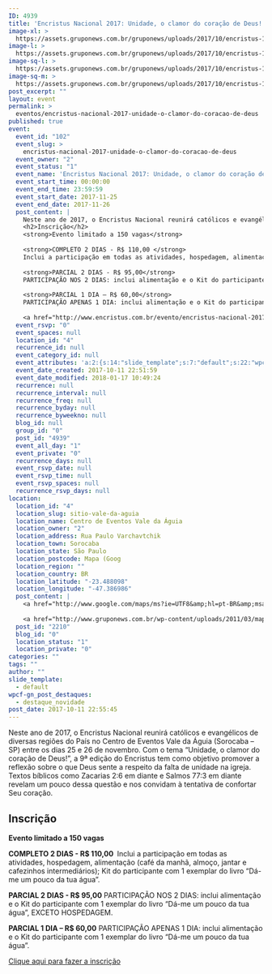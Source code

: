 ```yaml
---
ID: 4939
title: 'Encristus Nacional 2017: Unidade, o clamor do coração de Deus!'
image-xl: >
  https://assets.gruponews.com.br/gruponews/uploads/2017/10/encristus-16-9.png
image-l: >
  https://assets.gruponews.com.br/gruponews/uploads/2017/10/encristus-16-9.png
image-sq-l: >
  https://assets.gruponews.com.br/gruponews/uploads/2017/10/encristus-16-9-1280x720.png
image-sq-m: >
  https://assets.gruponews.com.br/gruponews/uploads/2017/10/encristus-16-9-720x720.png
post_excerpt: ""
layout: event
permalink: >
  eventos/encristus-nacional-2017-unidade-o-clamor-do-coracao-de-deus
published: true
event:
  event_id: "102"
  event_slug: >
    encristus-nacional-2017-unidade-o-clamor-do-coracao-de-deus
  event_owner: "2"
  event_status: "1"
  event_name: 'Encristus Nacional 2017: Unidade, o clamor do coração de Deus!'
  event_start_time: 00:00:00
  event_end_time: 23:59:59
  event_start_date: 2017-11-25
  event_end_date: 2017-11-26
  post_content: |
    Neste ano de 2017, o Encristus Nacional reunirá católicos e evangélicos de diversas regiões do País no Centro de Eventos Vale da Águia (Sorocaba – SP) entre os dias 25 e 26 de novembro. Com o tema “Unidade, o clamor do coração de Deus!”, a 9ª edição do Encristus tem como objetivo promover a reflexão sobre o que Deus sente a respeito da falta de unidade na igreja. Textos bíblicos como Zacarias 2:6 em diante e Salmos 77:3 em diante revelam um pouco dessa questão e nos convidam à tentativa de confortar Seu coração.
    <h2>Inscrição</h2>
    <strong>Evento limitado a 150 vagas</strong>
    
    <strong>COMPLETO 2 DIAS - R$ 110,00 </strong>
    Inclui a participação em todas as atividades, hospedagem, alimentação (café da manhã, almoço, jantar e cafezinhos intermediários); Kit do participante com 1 exemplar do livro “Dá-me um pouco da tua água”.
    
    <strong>PARCIAL 2 DIAS - R$ 95,00</strong>
    PARTICIPAÇÃO NOS 2 DIAS: inclui alimentação e o Kit do participante com 1 exemplar do livro “Dá-me um pouco da tua água”, EXCETO HOSPEDAGEM.
    
    <strong>PARCIAL 1 DIA – R$ 60,00</strong>
    PARTICIPAÇÃO APENAS 1 DIA: inclui alimentação e o Kit do participante com 1 exemplar do livro “Dá-me um pouco da tua água”.
    
    <a href="http://www.encristus.com.br/evento/encristus-nacional-2017">Clique aqui para fazer a inscrição</a>
  event_rsvp: "0"
  event_spaces: null
  location_id: "4"
  recurrence_id: null
  event_category_id: null
  event_attributes: 'a:2:{s:14:"slide_template";s:7:"default";s:22:"wpcf-gn_post_destaques";s:17:"destaque_novidade";}'
  event_date_created: 2017-10-11 22:51:59
  event_date_modified: 2018-01-17 10:49:24
  recurrence: null
  recurrence_interval: null
  recurrence_freq: null
  recurrence_byday: null
  recurrence_byweekno: null
  blog_id: null
  group_id: "0"
  post_id: "4939"
  event_all_day: "1"
  event_private: "0"
  recurrence_days: null
  event_rsvp_date: null
  event_rsvp_time: null
  event_rsvp_spaces: null
  recurrence_rsvp_days: null
location:
  location_id: "4"
  location_slug: sitio-vale-da-aguia
  location_name: Centro de Eventos Vale da Águia
  location_owner: "2"
  location_address: Rua Paulo Varchavtchik
  location_town: Sorocaba
  location_state: São Paulo
  location_postcode: Mapa (Goog
  location_region: ""
  location_country: BR
  location_latitude: "-23.488098"
  location_longitude: "-47.386986"
  post_content: |
    <a href="http://www.google.com/maps/ms?ie=UTF8&amp;hl=pt-BR&amp;msa=0&amp;msid=101029055973969387879.00047056afb7234e1fdba&amp;ll=-23.452538,-47.321548&amp;spn=0.143937,0.307274&amp;t=h&amp;z=12" target="_blank">Mapa (Google Maps</a>)
    
    <a href="http://www.gruponews.com.br/wp-content/uploads/2011/03/mapa-atualizado-ceva.pdf" target="_blank">Baixe o Mapa em PDF</a>
  post_id: "2210"
  blog_id: "0"
  location_status: "1"
  location_private: "0"
categories: ""
tags: ""
author: ""
slide_template:
  - default
wpcf-gn_post_destaques:
  - destaque_novidade
post_date: 2017-10-11 22:55:45
---
```

Neste ano de 2017, o Encristus Nacional reunirá católicos e evangélicos de diversas regiões do País no Centro de Eventos Vale da Águia (Sorocaba – SP) entre os dias 25 e 26 de novembro. Com o tema “Unidade, o clamor do coração de Deus!”, a 9ª edição do Encristus tem como objetivo promover a reflexão sobre o que Deus sente a respeito da falta de unidade na igreja. Textos bíblicos como Zacarias 2:6 em diante e Salmos 77:3 em diante revelam um pouco dessa questão e nos convidam à tentativa de confortar Seu coração.
<h2>Inscrição</h2>
<strong>Evento limitado a 150 vagas</strong>

<strong>COMPLETO 2 DIAS - R$ 110,00 </strong>
Inclui a participação em todas as atividades, hospedagem, alimentação (café da manhã, almoço, jantar e cafezinhos intermediários); Kit do participante com 1 exemplar do livro “Dá-me um pouco da tua água”.

<strong>PARCIAL 2 DIAS - R$ 95,00</strong>
PARTICIPAÇÃO NOS 2 DIAS: inclui alimentação e o Kit do participante com 1 exemplar do livro “Dá-me um pouco da tua água”, EXCETO HOSPEDAGEM.

<strong>PARCIAL 1 DIA – R$ 60,00</strong>
PARTICIPAÇÃO APENAS 1 DIA: inclui alimentação e o Kit do participante com 1 exemplar do livro “Dá-me um pouco da tua água”.

<a href="http://www.encristus.com.br/evento/encristus-nacional-2017">Clique aqui para fazer a inscrição</a>